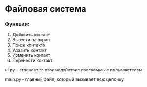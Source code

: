 # Файловая система
### Функции:
1. Добавить контакт
2. Вывести на экран
3. Поиск контакта
4. Удалить контакт
5. Изменить контакт
6. Перенести контакт

ui.py - отвечает за взаимодействие программы с пользователем

main.py - главный файл, который вызывает всю цепочку

